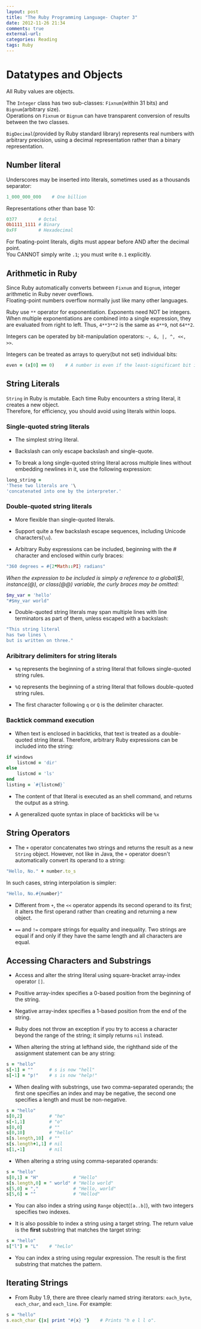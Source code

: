 ```yaml
---
layout: post
title: "The Ruby Programming Language- Chapter 3"
date: 2012-11-26 21:34
comments: true
external-url: 
categories: Reading
tags: Ruby
---
```


# Datatypes and Objects


All Ruby values are objects.

The `Integer` class has two sub-classes: `Fixnum`(within 31 bits) and `Bignum`(arbitrary size).  
Operations on `Fixnum` or `Bignum` can have transparent conversion of results between the two classes.

`BigDecimal`(provided by Ruby standard library) represents real numbers with arbitrary precision, using a decimal representation rather than a binary representation.

## Number literal

Underscores may be inserted into literals, sometimes used as a thousands separator:

``` ruby
1_000_000_000    # One billion
```

Representations other than base 10:

``` ruby
0377        # Octal
Ob1111_1111 # Binary
0xFF        # Hexadecimal
```

For floating-point literals, digits must appear before AND after the decimal point.  
You CANNOT simply write `.1`; you must write `0.1` explicitly.

## Arithmetic in Ruby

Since Ruby automatically converts between `Fixnum` and `Bignum`, integer arithmetic in Ruby never overflows.  
Floating-point numbers overflow normally just like many other languages.

Ruby use `**` operator for exponentiation. Exponents need NOT be integers.  
When multiple exponentiations are combined into a single expression, they are evaluated from right to left. Thus, `4**3**2` is the same as `4**9`, not `64**2`.

Integers can be operated by bit-manipulation operators: `~, &, |, ^, <<, >>`.

Integers can be treated as arrays to query(but not set) individual bits:
``` ruby
even = (x[0] == 0)    # A number is even if the least-significant bit is 0
```

## String Literals

`String` in Ruby is mutable. Each time Ruby encounters a string literal, it creates a new object.  
Therefore, for efficiency, you should avoid using literals within loops.

### Single-quoted string literals

* The simplest  string literal.

* Backslash can only escape backslash and single-quote.

* To break a long single-quoted string literal across multiple lines without embedding newlines in it, use the following expression:

``` ruby
long_string = 
'These two literals are '\
'concatenated into one by the interpreter.'
```

### Double-quoted string literals

* More flexible than single-quoted literals.

* Support quite a few backslash escape sequences, including Unicode characters(`\u`).

* Arbitrary Ruby expressions can be included, beginning with the \# character and enclosed within curly braces:

``` ruby
"360 degrees = #{2*Math::PI} radians"
```

*When the expression to be included is simply a reference to a global($), instance(@), or class(@@) variable, the curly braces may be omitted:*

``` ruby
$my_var = 'hello'
"#$my_var world"
```
* Double-quoted string literals may span multiple lines with line terminators as part of them, unless escaped with a backslash:
``` ruby
"This string literal
has two lines \
but is written on three."
```

### Aribitrary delimiters for string literals

* `%q` represents the beginning of a string literal that follows single-quoted string rules.

* `%Q` represents the beginning of a string literal that follows double-quoted string rules.

* The first character following `q` or `Q` is the delimiter character.


### Backtick command execution

* When text is enclosed in backticks, that text is treated as a double-quoted string literal. Therefore, arbitrary Ruby expressions can be included into the string:
``` ruby
if windows
	listcmd = 'dir'
else
	listcmd = 'ls'
end
listing = `#{listcmd}`
```

* The content of that literal is executed as an shell command, and returns the output as a string.

* A generalized quote syntax in place of backticks will be `%x`



## String Operators

* The `+` operator concatenates two strings and returns the result as a new `String` object. However, not like in Java, the `+` operator doesn't  automatically convert its operand to a string:
``` ruby
"Hello, No." + number.to_s
```
In such cases, string interpolation is simpler:
``` ruby
"Hello, No.#{number}"
```

* Different from `+`, the `<<` operator appends its second operand to its first; it alters the first operand rather than creating and returning a new object.

* `==` and `!=` compare strings for equality and inequality. Two strings are equal if and only if they have the same length and all characters are equal.

## Accessing Characters and Substrings

* Access and alter the string literal using square-bracket array-index operator `[]`.

* Positive array-index specifies a 0-based position from the beginning of the string.

* Negative array-index specifies a 1-based position from the end of the string.

* Ruby does not throw an exception if you try to access a character beyond the range of the string; it simply returns `nil` instead.

* When altering the string at lefthand side, the righthand side of the assignment statement can be any string:
``` ruby
s = "hello"
s[-1] = ""      # s is now "hell"
s[-1] = "p!"    # s is now "help!"
```
* When dealing with substrings, use two comma-separated operands; the first one specifies an index and may be negative, the second one specifies a length and must be non-negative.
``` ruby
s = "hello"
s[0,2]          # "he"
s[-1,1]         # "o"
s[0,0]          # ""
s[0,10]         # "hello"
s[s.length,10]  # ""
s[s.length+1,1] # nil
s[1,-1]         # nil
```
* When altering a string using comma-separated operands:
``` ruby
s = "hello"
s[0,1] = "H"             # "Hello"
s[s.length,0] = " world" # "Hello world"
s[5,0] = ","             # "Hello, world"
s[5,6] = ""              # "Hellod"
```

* You can also index a string using `Range` object(`[a..b]`), with two integers specifies two indexes.

* It is also possible to index a string using a target string. The return value is the **first** substring that matches the target string:
``` ruby
s = "hello"
s["l"] = "L"    # "heLlo"
```

* You can index a string using regular expression. The result is the first substring that matches the pattern.

## Iterating Strings

* From Ruby 1.9, there are three clearly named string iterators: `each_byte`, `each_char`, and `each_line`. For example:

``` ruby
s = "hello"
s.each_char {|x| print "#{x} "}    # Prints "h e l l o".
```
